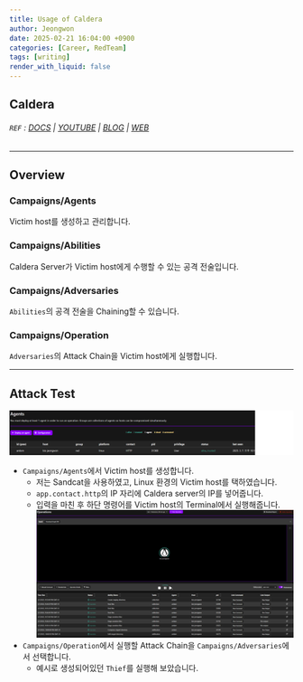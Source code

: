 ```yaml
---
title: Usage of Caldera
author: Jeongwon
date: 2025-02-21 16:04:00 +0900
categories: [Career, RedTeam]
tags: [writing]
render_with_liquid: false
---
```

## Caldera

###### `REF` : [DOCS](https://caldera.readthedocs.io/en/latest/) | [YOUTUBE](https://www.youtube.com/playlist?list=PLF2bj1pw7-ZvLTjIwSaTXNLN2D2yx-wXH) | [BLOG](https://medium.com/@mitrecaldera/welcome-to-the-official-mitre-caldera-blog-page-f34c2cdfef09) | [WEB](https://caldera.mitre.org/)

---
## Overview

### Campaigns/Agents
Victim host를 생성하고 관리합니다.

### Campaigns/Abilities
Caldera Server가 Victim host에게 수행할 수 있는 공격 전술입니다.

### Campaigns/Adversaries
`Abilities`의 공격 전술을 Chaining할 수 있습니다.

### Campaigns/Operation
`Adversaries`의 Attack Chain을 Victim host에게 실행합니다.

---
## Attack Test

![image](assets/img/usage-of-caldera/agent_create.png)
- `Campaigns/Agents`에서 Victim host를 생성합니다.
    - 저는 Sandcat을 사용하였고, Linux 환경의 Victim host를 택하였습니다.
    - `app.contact.http`의 IP 자리에 Caldera server의 IP를 넣어줍니다.
    - 입력을 마친 후 하단 명령어를 Victim host의 Terminal에서 실행해줍니다.
![image](assets/img/usage-of-caldera/operation_exec.png)
- `Campaigns/Operation`에서 실행할 Attack Chain을 `Campaigns/Adversaries`에서 선택합니다.
    - 예시로 생성되어있던 `Thief`를 실행해 보았습니다.
 




